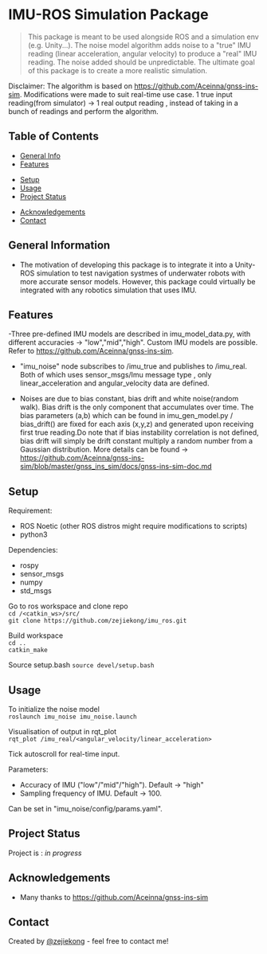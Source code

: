 # IMU-ROS Simulation Package

> This package is meant to be used alongside ROS and a simulation env (e.g. Unity...). The noise model algorithm adds noise to a "true" IMU reading (linear acceleration, angular velocity) to produce a "real" IMU reading. The noise added should be unpredictable. The ultimate goal of this package is to create a more realistic simulation.

<!-- > Live demo [_here_](https://www.example.com). If you have the project hosted somewhere, include the link here. -->

Disclaimer: The algorithm is based on https://github.com/Aceinna/gnss-ins-sim. Modifications were made to suit real-time use case. 1 true input reading(from simulator) -> 1 real output reading , instead of taking in a bunch of readings and perform the algorithm.

## Table of Contents

- [General Info](#general-information)
- [Features](#features)
<!-- - [Imu Models](#imu-models) -->
- [Setup](#setup)
- [Usage](#usage)
- [Project Status](#project-status)
<!-- - [Room for Improvement](#room-for-improvement) -->
- [Acknowledgements](#acknowledgements)
- [Contact](#contact)
<!-- * [License](#license) -->

## General Information

- The motivation of developing this package is to integrate it into a Unity-ROS simulation to test navigation systmes of underwater robots with more accurate sensor models. However, this package could virtually be integrated with any robotics simulation that uses IMU.

<!-- You don't have to answer all the questions - just the ones relevant to your project. -->

## Features

-Three pre-defined IMU models are described in imu_model_data.py, with different accuracies -> "low","mid","high". Custom IMU models are possible. Refer to https://github.com/Aceinna/gnss-ins-sim.

- "imu_noise" node subscribes to /imu_true and publishes to /imu_real. Both of which uses sensor_msgs/Imu message type , only linear_acceleration and angular_velocity data are defined.

- Noises are due to bias constant, bias drift and white noise(random walk). Bias drift is the only component that accumulates over time. The bias parameters (a,b) which can be found in imu_gen_model.py / bias_drift() are fixed for each axis (x,y,z) and generated upon receiving first true reading.Do note that if bias instability correlation is not defined, bias drift will simply be drift constant multiply a random number from a Gaussian distribution. More details can be found -> https://github.com/Aceinna/gnss-ins-sim/blob/master/gnss_ins_sim/docs/gnss-ins-sim-doc.md

<!-- ## Imu Models

Demo of pre-defined IMU models:

AHRS380 (low accuracy) -->


## Setup

Requirement:

- ROS Noetic (other ROS distros might require modifications to scripts)
- python3

Dependencies:

- rospy
- sensor_msgs
- numpy
- std_msgs

Go to ros workspace and clone repo <br>
`cd /<catkin_ws>/src/`<br>
`git clone https://github.com/zejiekong/imu_ros.git`

Build workspace <br>
`cd ..`<br>
`catkin_make`

Source setup.bash
`source devel/setup.bash`

## Usage

To initialize the noise model <br>
`roslaunch imu_noise imu_noise.launch`

Visualisation of output in rqt_plot <br>
`rqt_plot /imu_real/<angular_velocity/linear_acceleration>`<br>

Tick autoscroll for real-time input.

Parameters:

- Accuracy of IMU ("low"/"mid"/"high"). Default -> "high"
- Sampling frequency of IMU. Default -> 100.

Can be set in "imu_noise/config/params.yaml".

## Project Status

<!--
Project is: _in progress_ / _complete_ / _no longer being worked on_. If you are no longer working on it, provide reasons why. -->

Project is : _in progress_

<!-- ## Room for Improvement

Include areas you believe need improvement / could be improved. Also add TODOs for future development.

Room for improvement:

- Improvement to be done 1
- Improvement to be done 2

To do:

- Feature to be added 1
- Feature to be added 2 -->

## Acknowledgements

<!-- Give credit here. -->

<!-- - This project was inspired by...
- This project was based on [this tutorial](https://www.example.com). -->

- Many thanks to https://github.com/Aceinna/gnss-ins-sim

## Contact

Created by [@zejiekong](https://zejiekong.github.io/Portfolio/) - feel free to contact me!

<!-- Optional -->
<!-- ## License -->
<!-- This project is open source and available under the [... License](). -->

<!-- You don't have to include all sections - just the one's relevant to your project -->
